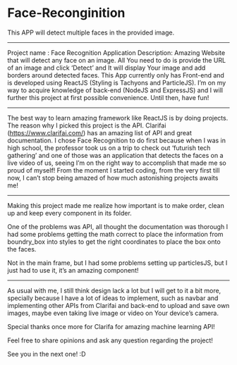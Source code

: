 # Face-Reconginition
This APP will detect multiple faces in the provided image.

***************************************

  Project name : Face Recognition Application
  Description: Amazing Website that will detect any face on an image. All You need to do is provide the URL of an image and click ‘Detect’ and It will display Your image and add borders around detected faces.
  This App currently only has Front-end and is developed using ReactJS (Styling is Tachyons and ParticleJS). I’m on my way to acquire knowledge of back-end (NodeJS and ExpressJS) and I will further this project at first possible convenience. Until then, have fun!

***************************************

  The best way to learn amazing framework like ReactJS is by doing projects. The reason why I picked this project is the API. Clarifai (https://www.clarifai.com/) has an amazing list of API and great documentation.
   I chose Face Recognition to do first because when I was in high school, the professor took us on a trip to check out ‘futurish tech gathering’ and one of those was an application that detects the faces on a live video of us, seeing I’m on the right way to accomplish that made me so proud of myself! From the moment I started coding, from the very first <html> till now, I can’t stop being amazed of how much astonishing projects awaits me!


***************************************
  
  Making this project made me realize how important is to make order, clean up and keep every component in its folder. 

  One of the problems was API, all thought the documentation was thorough I had some problems getting the math correct to place the information from boundry_box into styles to get the right coordinates to place the box onto the faces. 

  Not in the main frame, but I had some problems setting up particlesJS, but I just had to use it, it’s an amazing component!

  ***************************************
  
   As usual with me, I still think design lack a lot but I will get to it a bit more, specially because I have a lot of ideas to implement, such as navbar and implementing other APIs from Clarifai and back-end to upload and save own images, maybe even taking live image or video on Your device’s camera. 

  Special thanks once more for Clarifa for amazing machine learning API! 

  Feel free to share opinions and ask any question regarding the project!
  
  See you in the next one! :D

